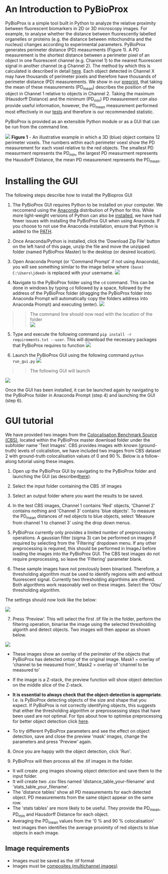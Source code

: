 # An Introduction to PyBioProx

PyBioProx is a simple tool built in Python to analyze the relative proximity between fluorescent biomarkers in 2D or 3D microscopy images. 
For example, to analyse whether the distance between fluorescently labelled organelles or proteins (e.g. the distance
between mitochondria and the nucleus) changes according to experimental parameters. PyBioProx generates perimeter distance (PD) measurments (Figure 1).
A PD measurement is the shortest distance between a perimeter pixel of an object in one fluorescent channel (e.g. Channel 1) to the nearest fluorescent signal 
in another channel (e.g Channel 2). The method by which this is calculated is described in detail [here](preprinturl). Each object detected in Channel X may have thousands of perimeter pixels and therefore have thousands of perimeter distance (PD) measurements. We show in our [preprint](url), that taking the mean of these measurements (PD<sub>mean</sub>) describes the position of the object in Channel 1 relative to objects in Channel 2. Taking the maximum (Hausdorff Distance) and the minimum (PD<sub>min</sub>) PD measurement *can* also provide useful information, however, the PD<sub>mean</sub> measurement performed 
most effectively in our [tests](url) and therefore is our recommended statistic.

PyBioProx is provided as an extensible Python module or as a GUI that can be run from the command line.

![](images/pybioprox-explanation.png) 
**Figure 1**  - An illustrative example in which a 3D (blue) object contains 12 perimeter voxels. The numbers within each
perimeter voexl show the PD measurement for each voxel relative to the red objects.
The smallest PD measurment represents the PD<sub>min</sub>, the largest PD measurment represents
the Hausdorff Distance, the mean PD measurement represents the PD<sub>mean</sub>. 

# Installing the GUI

The following steps describe how to install the PyBioprox GUI

1. The PyBioProx GUI requires Python to be installed on your computer. We reccomend using the [Anaconda](https://www.anaconda.com/products/individual) distribution
of Python for this. While more light-weight versions of Python can also be [installed](https://www.python.org/downloads/), we have had fewer issues with
installing the PyBioProx GUI when using Anaconda. If you choose to not use the Anaconda installation, ensure that Python is added to
the [PATH](https://datatofish.com/add-python-to-windows-path/). 

2. Once Anaconda/Python is installed, click the 'Download Zip File' button on the left hand of this page, unzip the file and move the unzipped folder (named PyBioProx Master) to the desktop (or desired location). 

3. Open Anaconda Prompt (or 'Command Prompt' if not using Anaconda), you will see something similar to the image below where `(base) C:\Users\jdeed>` 
is replaced with your username. 
![](images/blank-prompt.png)

4. Navigate to the PyBioProx folder using the `cd` command. This can be done in windows by typing `cd` followed by a space, followed by the address of the PyBioProx folder (dragging the PyBioProx folder into Anaconda Prompt will automatically copy the folders address into Anaconda Prompt) and executing (enter).
![](images/cdpybioprox-prompt.png)
>>The command line should now read with the location of the folder                                                                                                
![](images/nowin-pybioprox-prompt.png)

5. Type and execute the following command `pip install -r requirements.txt --user`. This will download the necessary packages that 
PyBioProx requires to function
![](images/pipinstall-prompt.png)

6. Launch the PyBioProx GUI using the following command `python run_gui.py`
![](images/run-gui-prompt.png)
>>The following GUI will launch

![](images/pybioproxgui.png)

Once the GUI has been installed, it can be launched again by navigating to the PyBioProx folder in Anaconda Prompt (step 4) and 
launching the GUI (step 6). 

# GUI tutorial

We have provided two images from the [Colocalisation Benchmark Source (CBS)](https://www.colocalization-benchmark.com/), located within the
PyBioProx master download folder under the subfolder name 'Test Images'. CBS provides images with known (ground-truth) levels of 
colcalistion, we have included two images from CBS dataset 2 with ground-truth colocalisation values of 0 and 90 %. Below is a 
follow-along tutorial using these images. 

1. Open up the PyBioProx GUI by navigating to the PyBioProx folder and launching the GUI (as described[here](#installing-the-gui)).

2. Select the input folder containing the CBS .tif images

3. Select an output folder where you want the results to be saved.

4. In the test CBS images, Channel 1 contains 'Red' objects, 'Channel 2' contains nothing and 'Channel 3' contains 'blue objects'. 
To measure the PD<sub>mean</sub> distances of red objects to blue objects, select 'Measure from channel 1 to channel 3' 
using the drop down menus. 

5. PyBioProx currently only provides a limited number of preprocessing operations. A gaussian filter
(sigma 3) can be performed on images if required by selecting from the 'Filtering' dropdown menu. If any other preprocessing
is required, this should be performed in ImageJ before loading the images into the PyBioProx GUI. The CBS 
test images do not require preprocessing, so leave the 'Filtering' parameter blank. 

6. These sample images have not previously been binarised. Therefore, a thresholding algorithm 
must be used to identify regions with and without fluorescent signal. Currently two thresholding
algorthims are offered. Both algorithms work reasonably well on these images. Select the 'Otsu' 
thresholding algorithm. 

The settings should now look like the below: 

![](images/pybioproxgui-test-parameters.png)

7. Press 'Preview'. This will select the first .tif file in the folder, perform the filtering
operation, binarise the image using the selected thresholding algorith and detect objects. Two images 
will then appear as shown below. 

![](images/masks.png)

- These images show an overlay of the perimeter of the objects that PyBioProx has 
detected ontop of the original image. Mask1 = overlay of 'channel to be measured from', 
Mask2 = overlay of 'channel to be measured to'

- If the image is a Z-stack, the preview function will show object detection on the middle slice of the Z-stack. 

- **It is essential to always check that the object-detection is appropriate**. I.e. is PyBioProx detecting 
objects of the size and shape that you expect. If PyBioProx is not correctly identifying objects, this suggests
that either the thresholding algorithm or preprossessing steps that have been used are not optimal.
For tips about how to optimise preprocessing for better object detection click [here](#preprocessing-tips). 

- To try different PyBioProx parameters and see the effect on object detection, save and close the preview 'mask' images, change the 
parameters and press 'Preview' again.

8. Once you are happy with the object detection, click 'Run'. 

9. PyBioProx will then process all the .tif images in the folder. 

- It will create .png images showing object detection and save them to the input folder.
- It will create two .csv files named 'distance_table_your-filename' and 'stats_table_your_filename'. 
- The 'distance tables' show all PD measurements for each detected object. PD measurements from the same object
appear on the same row. 
- The 'stats tables' are more likely to be useful. They provide the PD<sub>mean</sub>, PD<sub>min</sub> and Hausdorff Distance for each object.
- Averaging the PD<sub>mean</sub> values from the '0 % and 90 % colocalisation' test images then identifies the 
average proximity of red objects to blue objects in each image. 

## Image requirements

- Images must be saved as the .tif format
- Images must be [composites (multichannel images)](https://petebankhead.gitbooks.io/imagej-intro/content/chapters/colors/colors.html)


